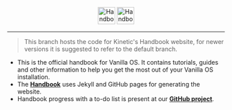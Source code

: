 <div align="center">

<img src="assets/uploads/handbook.png?raw=true#gh-dark-mode-only" alt="Handbook logo in Dark mode" height="40">
<img src="assets/uploads/handbook-mono.png?raw=true#gh-light-mode-only" alt="Handbook logo in Light mode" height="40">

--------------

</div>

> This branch hosts the code for Kinetic's Handbook website, for newer versions it is suggested to refer to the default branch.

- This is the official handbook for Vanilla OS. It contains tutorials, guides and
other information to help you get the most out of your Vanilla OS installation.
- The [**Handbook**](https://github.com/Vanilla-OS/handbook) uses Jekyll and GitHub pages for generating the website.
- Handbook progress with a to-do list is present at our [**GitHub project**](https://github.com/orgs/Vanilla-OS/projects/2).
